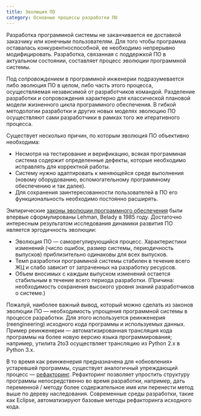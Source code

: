```yaml
---
title: Эволюция ПО
category: Основные процессы разработки ПО
---
```


Разработка программной системы не заканчивается ее доставкой заказчику или конечным пользователям. 
Для того чтобы программа оставалась конкурентноспособной, ее необходимо непрерывно модифицировать. 
Разработка, связанная с поддержкой ПО в актуальном состоянии, составляет процесс *эволюции* программной системы. 

Под *сопровождением* в программной инженерии подразумевается либо эволюция ПО в целом, либо часть этого процесса, 
осуществляемая независимой от разработчиков командой. Разделение разработки и сопровождения характерно 
для классической плановой модели жизненного цикла программного обеспечения. 
В гибкой методологии разработки и других новых моделях эволюцию ПО осуществляют сами разработчики 
в рамках того же итеративного процесса.

Существует несколько причин, по которым эволюция ПО объективно необходима:

  * Несмотря на тестирование и верификацию, всякая программная система содержит определенные дефекты, 
    которые необходимо исправлять для корректной работы.
  * Систему нужно адаптировать к меняющейся среде выполнения (новому оборудованию, вспомогательному программному обеспечению 
    и так далее).
  * Для сохранения заинтересованности пользователей в ПО его функциональность необходимо постоянно расширять.

Эмпирические [законы эволюции программного обеспечения][1] были впервые сформулированы Lehman, Belady в 1985 году. 
Достаточно интересным результатом исследования динамики развития ПО является эргодичность эволюции:

  * Эволюция ПО — саморегулирующийся процесс. Характеристики изменений (число ошибок, размер системы, 
    периодичность выпусков) приблизительно одинаковы для всех выпусков.
  * Темп разработки программной системы стабилен в течение всего ЖЦ и слабо зависит от затраченных на разработку ресурсов.
  * Объем вносимых с каждым выпуском изменений остается стабильным в течение всего периода разработки. 
    (Причина: необходимость сохранения высокого уровня знаний разработчиков о системе.)

Пожалуй, наиболее важный вывод, который можно сделать из законов эволюции ПО — необходимость упрощения программной системы 
в процессе разработки. Для этого используется реинженерия (reengineering) исходного кода программы и используемых данных. 
Пример реинженерии — автоматизированная трансляция кода программы на более новую версию языка программирования; 
например, утилита 2to3 осуществляет трансляцию из Python 2.x в Python 3.x.

В то время как реинженерия предназначена для «обновления» устаревшей программы, существует аналогичный 
упреждающий процесс — [рефакторинг][2]. Рефакторинг позволяет упростить структуру программы непосредственно во время разработки,
например, дать переменной / методу более содержательное имя или перенести метод выше по дереву наследования. 
Современные среды разработки, такие как Eclipse, автоматизируют базовые методы рефакторинга исходного кода.

[1]: https://en.wikipedia.org/wiki/Lehman%27s_laws_of_software_evolution
[2]: https://en.wikipedia.org/wiki/Code_refactoring


